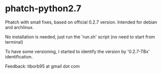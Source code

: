 # phatch-python2.7
Phatch with small fixes, based on official 0.2.7 version. Intended for debian and archlinux.

No installation is needed, just run the 'run.sh' script (no need to start from terminal)

To have some versioning, I started to identify the version by '0.2.7-TBx' identification.

Feedback: tiborb95 at gmail dot com
